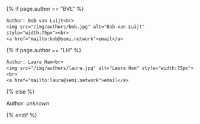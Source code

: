 <!-- Contains all authors -->

<!-- Author: Bob van Luijt -->
{% if page.author == "BVL" %}

    Author: Bob van Luijt<br>
    <img src="/img/authors/bob.jpg" alt="Bob van Luijt" style="width:75px"><br>
    <a href="mailto:bob@semi.network">email</a>

<!-- Author: Laura Ham -->
{% if page.author == "LH" %}

    Author: Laura Ham<br>
    <img src="/img/authors/laura.jpg" alt="Laura Ham" style="width:75px"><br>
    <a href="mailto:laura@semi.network">email</a>

<!-- Author unknown -->
{% else %}

Author: <i>unknown</i>

{% endif %}